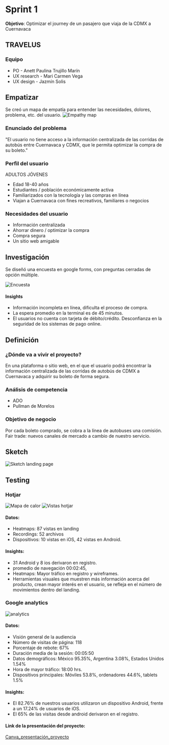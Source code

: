 # Sprint 1

**Objetivo**: Optimizar el journey de un pasajero que viaja de la CDMX a Cuernavaca

## TRAVELUS

### Equipo
* PO - Anett Paulina Trujillo Marín
* UX research - Mari Carmen Vega
* UX design - Jazmín Solis

## Empatizar
Se creó un mapa de empatía para entender las necesidades, dolores, problema, etc. del usuario.
![Empathy map](images/empathy-map2.png)
### Enunciado del problema
"El usuario  no tiene acceso a la información  centralizada de las corridas de autobús  entre Cuernavaca y CDMX, que le permita optimizar la compra de su boleto."

### Perfil del usuario
ADULTOS JÓVENES
* Edad 18-40 años
* Estudiantes / población económicamente activa
* Familiarizados con la tecnología y las compras en línea
* Viajan a Cuernavaca con fines recreativos, familiares o negocios

### Necesidades del usuario

* Información centralizada
* Ahorrar dinero / optimizar la compra
* Compra segura
* Un sitio web amigable

## Investigación

Se diseñó una encuesta en google forms, con preguntas cerradas de opción múltiple.

![Encuesta](images/gráficas1.png)

#### Insights

* Información incompleta en línea, dificulta el proceso de compra.
* La espera promedio en la terminal es de 45 minutos.
* El usuarios no cuenta con tarjeta de débito/crédito.  Desconfianza en la seguridad de los sistemas de pago online.

## Definición

### ¿Dónde va a vivir el proyecto?
En una plataforma o sitio web, en el que el usuario podrá encontrar la información centralizada de las corridas de autobús de CDMX a Cuernavaca y adquirir su boleto de forma segura.

### Análisis de competencia
* ADO
* Pullman de Morelos

### Objetivo de negocio
Por cada boleto comprado, se cobra a la línea de autobuses una comisión.
Fair trade: nuevos canales de mercado a cambio de nuestro servicio.

## Sketch
![Sketch landing page](images/sketch-travelus.png)

## Testing
### Hotjar

![Mapa de calor](images/testing-landing.jpeg)
![Vistas hotjar](images/Heatmaps_views.png)

#### Datos:
* Heatmaps: 87 vistas en landing
* Recordings: 52 archivos
* Dispositivos: 10 vistas en iOS, 42 vistas en Android.

#### Insights:

* 31 Android  y 8 ios derivaron en registro.
* promedio de navegación 00:02:45,
* Heatmaps: Mayor tráfico en registro y wireframes.
* Herramientas visuales que muestren más información acerca del producto, crean mayor interés en el usuario,  se  refleja en el número de movimientos dentro del landing.

### Google analytics
![analytics](images/Vision_gral.png)
#### Datos:

* Visión general de la audiencia
* Número de visitas de página: 118
* Porcentaje de rebote: 67%
* Duración media de la sesión: 00:05:50
* Datos demográficos: México 95.35%, Argentina 3.08%, Estados Unidos 1.54%
* Hora de mayor tráfico: 18:00 hrs.
* Dispositivos principales: Móviles 53.8%,  ordenadores 44.6%, tablets 1.5%

#### Insights:

* El 82.76% de nuestros usuarios utilizaron un dispositivo Android, frente a un 17.24% de usuarios de iOS.
* El 65% de las visitas desde android derivaron en el registro.

#### Link de la presentación del proyecto:
[Canva_presentación_proyecto](https://www.canva.com/design/DACwmuHqkf0/n3FqSmpC76poI3P3Chj-Zg/edit?layouts=&category=tACFar75J9E)
